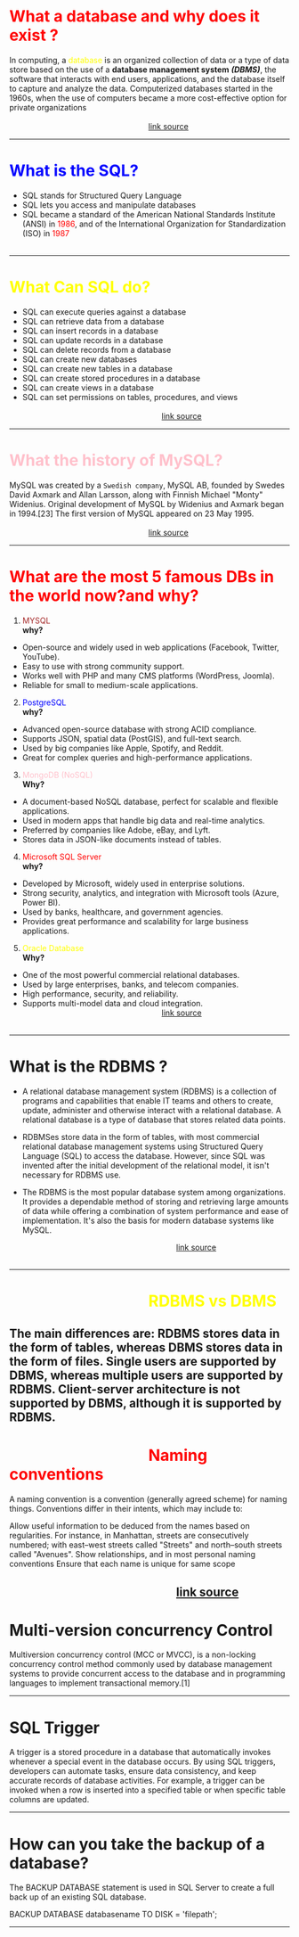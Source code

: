 # <span style = "color:red"> What a database and why does it exist ? </span>

In computing, a <span style = color:yellow>database</span>
is an organized collection of data or a type of data store based on the use of a **database management system** **_(DBMS)_**, the software that interacts with end users, applications, and the database itself to capture and analyze the data.
Computerized databases started in the 1960s, when the use of computers became a more cost-effective option for private organizations
<br> <br>
[<span style = "margin-left:250px"> link source </span>](https://en.wikipedia.org/wiki/Database#:~:text=In%20computing%2C%20a%20database%20is,capture%20and%20analyze%20the%20data.)

---

# <span style = "color:blue"> What is the SQL? </span>

- SQL stands for Structured Query Language
- SQL lets you access and manipulate databases
- SQL became a standard of the American National Standards Institute (ANSI) in <span style = "color:red">1986</span>, and of the International Organization for Standardization (ISO) in <span style = "color:red">1987</span>
  <br><br>

---

# <span style = "color:yellow"> What Can SQL do? </span>

- SQL can execute queries against a database
- SQL can retrieve data from a database
- SQL can insert records in a database
- SQL can update records in a database
- SQL can delete records from a database
- SQL can create new databases
- SQL can create new tables in a database
- SQL can create stored procedures in a database
- SQL can create views in a database
- SQL can set permissions on tables, procedures, and views
  <br> <br>
  [<span style = "margin-left:250px"> link source </span>](https://www.w3schools.com/sql/sql_intro.asp#gsc.tab=0)

---

# <span style = "color:pink"> What the history of MySQL? </span>

MySQL was created by a `Swedish company`, MySQL AB, founded by
Swedes David Axmark and Allan Larsson, along with Finnish Michael
"Monty" Widenius. Original development of MySQL by Widenius
and Axmark began in 1994.[23] The first version of MySQL appeared on
23 May 1995.
<br> <br>
[<span style = "margin-left:250px"> link source </span>](https://en.wikipedia.org/wiki/MySQL#:~:text=MySQL%20was%20created%20by%20a,appeared%20on%2023%20May%201995.)

---

# <span style= color:red> What are the most 5 famous DBs in the world now?and why? </span>

1. <span  style= color:brown>MYSQL </span>
   <br>
   **why?**

- Open-source and widely used in web applications (Facebook, Twitter, YouTube).
- Easy to use with strong community support.
- Works well with PHP and many CMS platforms (WordPress, Joomla).
- Reliable for small to medium-scale applications.

2. <span  style= color:blue>PostgreSQL </span>
   <br>
   **why?**

- Advanced open-source database with strong ACID compliance.
- Supports JSON, spatial data (PostGIS), and full-text search.
- Used by big companies like Apple, Spotify, and Reddit.
- Great for complex queries and high-performance applications.
  <br>

3. <span  style= color:pink>MongoDB (NoSQL) </span>
   <br>
   **Why?**

- A document-based NoSQL database, perfect for scalable and flexible applications.
- Used in modern apps that handle big data and real-time analytics.
- Preferred by companies like Adobe, eBay, and Lyft.
- Stores data in JSON-like documents instead of tables.
  <br>

4. <span  style= color:red>Microsoft SQL Server </span>
   <br>
   **why?**

- Developed by Microsoft, widely used in enterprise solutions.
- Strong security, analytics, and integration with Microsoft tools (Azure, Power BI).
- Used by banks, healthcare, and government agencies.
- Provides great performance and scalability for large business applications.
  <br>

5.  <span  style= color:yellow>Oracle Database </span>
    <br>
    **Why?**
    <br>

- One of the most powerful commercial relational databases.
- Used by large enterprises, banks, and telecom companies.
- High performance, security, and reliability.
- Supports multi-model data and cloud integration.
  <br>
  [<span style = "margin-left:250px"> link source </span>](https://www.bairesdev.com/blog/most-popular-databases/)
  <br> <br>

---

# What is the RDBMS ?

- A relational database management system (RDBMS) is a collection of programs and capabilities that enable IT teams and others to create, update, administer and otherwise interact with a relational database. A relational database is a type of database that stores related data points.

- RDBMSes store data in the form of tables, with most commercial relational database management systems using Structured Query Language (SQL) to access the database. However, since SQL was invented after the initial development of the relational model, it isn't necessary for RDBMS use.

- The RDBMS is the most popular database system among organizations. It provides a dependable method of storing and retrieving large amounts of data while offering a combination of system performance and ease of implementation. It's also the basis for modern database systems like MySQL.

[<span style = "margin-left:300px"> link source </span>](https://www.techtarget.com/searchdatamanagement/definition/RDBMS-relational-database-management-system)
<br> <br>

---

# <span style = "margin-left : 250px;color:yellow"> RDBMS vs DBMS </span>

## The main differences are: RDBMS stores data in the form of tables, whereas DBMS stores data in the form of files. Single users are supported by DBMS, whereas multiple users are supported by RDBMS. Client-server architecture is not supported by DBMS, although it is supported by RDBMS.

# <span style="margin-left : 250px;color:red"> Naming conventions </span>

A naming convention is a convention (generally agreed scheme) for naming things. Conventions differ in their intents, which may include to:

Allow useful information to be deduced from the names based on regularities. For instance, in Manhattan, streets are consecutively numbered; with east–west streets called "Streets" and north–south streets called "Avenues".
Show relationships, and in most personal naming conventions
Ensure that each name is unique for same scope

## [<span style = "margin-left:300px"> link source </span>](https://en.wikipedia.org/wiki/Naming_convention#:~:text=A%20naming%20convention%20is%20a,the%20names%20based%20on%20regularities.)

# Multi-version concurrency Control

Multiversion concurrency control (MCC or MVCC), is a non-locking concurrency control method commonly used by database management systems to provide concurrent access to the database and in programming languages to implement transactional memory.[1]

<hr>

# SQL Trigger

A trigger is a stored procedure in a database that automatically invokes whenever a special event in the database occurs. By using SQL triggers, developers can automate tasks, ensure data consistency, and keep accurate records of database activities. For example, a trigger can be invoked when a row is inserted into a specified table or when specific table columns are updated.

<hr>

# How can you take the backup of a database?

The BACKUP DATABASE statement is used in SQL Server to create a full back up of an existing SQL database.

BACKUP DATABASE databasename
TO DISK = 'filepath';

<hr>

